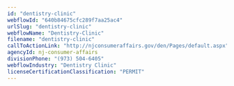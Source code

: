 ```yaml
---
id: "dentistry-clinic"
webflowId: "640b84675cfc289f7aa25ac4"
urlSlug: "dentistry-clinic"
webflowName: "Dentistry-Clinic"
filename: "dentistry-clinic"
callToActionLink: "http://njconsumeraffairs.gov/den/Pages/default.aspx"
agencyId: nj-consumer-affairs
divisionPhone: "(973) 504-6405"
webflowIndustry: "Dentistry Clinic"
licenseCertificationClassification: "PERMIT"
---
```

